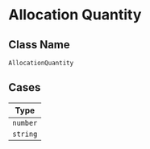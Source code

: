 
# Allocation Quantity

## Class Name

`AllocationQuantity`

## Cases

| Type |
|  --- |
| `number` |
| `string` |

